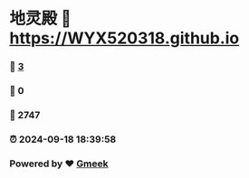 # 地灵殿 :link: https://WYX520318.github.io 
### :page_facing_up: [3](https://WYX520318.github.io/tag.html) 
### :speech_balloon: 0 
### :hibiscus: 2747 
### :alarm_clock: 2024-09-18 18:39:58 
### Powered by :heart: [Gmeek](https://github.com/Meekdai/Gmeek)
